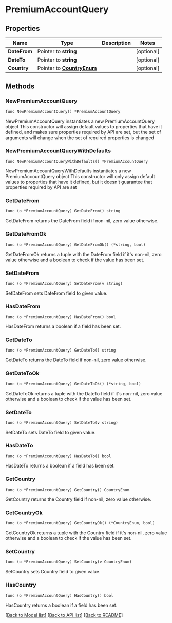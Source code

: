 # PremiumAccountQuery

## Properties

Name | Type | Description | Notes
------------ | ------------- | ------------- | -------------
**DateFrom** | Pointer to **string** |  | [optional] 
**DateTo** | Pointer to **string** |  | [optional] 
**Country** | Pointer to [**CountryEnum**](CountryEnum.md) |  | [optional] 

## Methods

### NewPremiumAccountQuery

`func NewPremiumAccountQuery() *PremiumAccountQuery`

NewPremiumAccountQuery instantiates a new PremiumAccountQuery object
This constructor will assign default values to properties that have it defined,
and makes sure properties required by API are set, but the set of arguments
will change when the set of required properties is changed

### NewPremiumAccountQueryWithDefaults

`func NewPremiumAccountQueryWithDefaults() *PremiumAccountQuery`

NewPremiumAccountQueryWithDefaults instantiates a new PremiumAccountQuery object
This constructor will only assign default values to properties that have it defined,
but it doesn't guarantee that properties required by API are set

### GetDateFrom

`func (o *PremiumAccountQuery) GetDateFrom() string`

GetDateFrom returns the DateFrom field if non-nil, zero value otherwise.

### GetDateFromOk

`func (o *PremiumAccountQuery) GetDateFromOk() (*string, bool)`

GetDateFromOk returns a tuple with the DateFrom field if it's non-nil, zero value otherwise
and a boolean to check if the value has been set.

### SetDateFrom

`func (o *PremiumAccountQuery) SetDateFrom(v string)`

SetDateFrom sets DateFrom field to given value.

### HasDateFrom

`func (o *PremiumAccountQuery) HasDateFrom() bool`

HasDateFrom returns a boolean if a field has been set.

### GetDateTo

`func (o *PremiumAccountQuery) GetDateTo() string`

GetDateTo returns the DateTo field if non-nil, zero value otherwise.

### GetDateToOk

`func (o *PremiumAccountQuery) GetDateToOk() (*string, bool)`

GetDateToOk returns a tuple with the DateTo field if it's non-nil, zero value otherwise
and a boolean to check if the value has been set.

### SetDateTo

`func (o *PremiumAccountQuery) SetDateTo(v string)`

SetDateTo sets DateTo field to given value.

### HasDateTo

`func (o *PremiumAccountQuery) HasDateTo() bool`

HasDateTo returns a boolean if a field has been set.

### GetCountry

`func (o *PremiumAccountQuery) GetCountry() CountryEnum`

GetCountry returns the Country field if non-nil, zero value otherwise.

### GetCountryOk

`func (o *PremiumAccountQuery) GetCountryOk() (*CountryEnum, bool)`

GetCountryOk returns a tuple with the Country field if it's non-nil, zero value otherwise
and a boolean to check if the value has been set.

### SetCountry

`func (o *PremiumAccountQuery) SetCountry(v CountryEnum)`

SetCountry sets Country field to given value.

### HasCountry

`func (o *PremiumAccountQuery) HasCountry() bool`

HasCountry returns a boolean if a field has been set.


[[Back to Model list]](../README.md#documentation-for-models) [[Back to API list]](../README.md#documentation-for-api-endpoints) [[Back to README]](../README.md)


